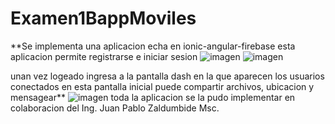 # Examen1BappMoviles
**Se implementa una aplicacion echa en ionic-angular-firebase
esta aplicacion permite registrarse e iniciar sesion 
![imagen](https://user-images.githubusercontent.com/20603961/127414843-da4573bf-2f46-4c11-9c68-0991cb55a1fc.png)
![imagen](https://user-images.githubusercontent.com/20603961/127414863-c6aeb54d-7698-4137-91c4-53e73679a613.png)

unan vez logeado ingresa a la pantalla dash en la que aparecen los usuarios conectados 
en esta pantalla inicial puede compartir archivos, ubicacion y mensagear**
![imagen](https://user-images.githubusercontent.com/20603961/127414891-bafa5ca2-1199-450e-a8b8-edb50ecbfd6c.png)
toda la aplicacion se la pudo implementar en colaboracion del Ing. Juan Pablo Zaldumbide Msc.
